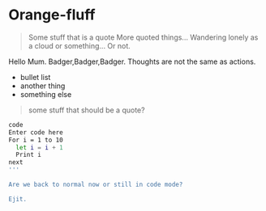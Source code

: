 # Orange-fluff

>Some stuff that is a quote
>More quoted things...
>Wandering lonely as a cloud or something...
>Or not.

Hello Mum.
Badger,Badger,Badger.
  Thoughts are not the same as actions.
- bullet list
- another thing
- something else

> some stuff that should be a quote?

```sh
code
Enter code here
For i = 1 to 10
  let i = i + 1
  Print i
next
'''

Are we back to normal now or still in code mode?

Ejit.


